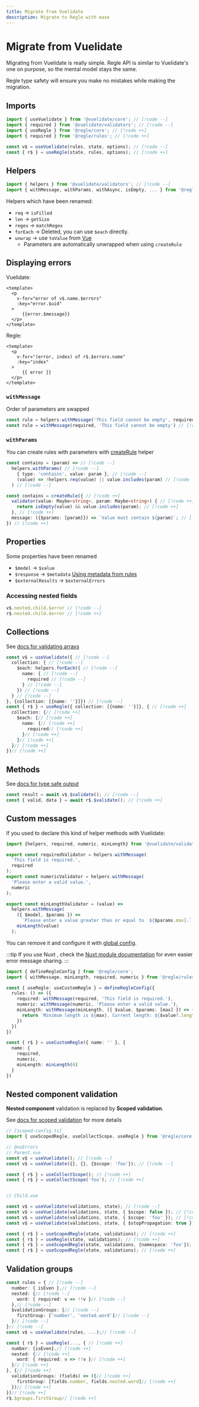 ```yaml
---
title: Migrate from Vuelidate
description: Migrate to Regle with ease
---
```


# Migrate from Vuelidate

Migrating from Vuelidate is really simple. Regle API is similar to Vuelidate's one on purpose, so the mental model stays the same.

Regle type safety will ensure you make no mistakes while making the migration.

## Imports

```ts
import { useVuelidate } from '@vuelidate/core'; // [!code --]
import { required } from '@vuelidate/validators'; // [!code --]
import { useRegle } from '@regle/core'; // [!code ++]
import { required } from '@regle/rules'; // [!code ++]
```

```ts
const v$ = useVuelidate(rules, state, options); // [!code --]
const { r$ } = useRegle(state, rules, options); // [!code ++]
```


## Helpers

```ts
import { helpers } from '@vuelidate/validators'; // [!code --]
import { withMessage, withParams, withAsync, isEmpty, ... } from '@regle/rules'; // [!code ++]
```

Helpers which have been renamed:

- `req` -> `isFilled`
- `len` -> `getSize`
- `regex` -> `matchRegex`
- `forEach` -> Deleted, you can use `$each` directly.
- `unwrap` -> use `toValue` from [Vue](https://vuejs.org/api/reactivity-utilities#tovalue)
  - Parameters are automatically unwrapped when using `createRule`


## Displaying errors


Vuelidate:
```vue
<template> 
  <p 
    v-for="error of v$.name.$errors"
    :key="error.$uid" 
  >
      {{error.$message}}
  </p>
</template>
```

Regle: 
```vue
<template>
  <p
    v-for="(error, index) of r$.$errors.name"
    :key="index"
  >
      {{ error }} 
  </p>
</template>
```

### `withMessage`

Order of parameters are swapped

```ts
const rule = helpers.withMessage('This field cannot be empty', required) // [!code --]
const rule = withMessage(required, 'This field cannot be empty') // [!code ++]
```

### `withParams`

You can create rules with parameters with [createRule](/core-concepts/rules/reusable-rules#createrule) helper

```ts
const contains = (param) => // [!code --]
  helpers.withParams( // [!code --]
    { type: 'contains', value: param }, // [!code --]
    (value) => !helpers.req(value) || value.includes(param) // [!code --]
  ) // [!code --]

const contains = createRule({ // [!code ++]
  validator(value: Maybe<string>, param: Maybe<string>) { // [!code ++]
    return isEmpty(value) && value.includes(param); // [!code ++]
  }, // [!code ++]
  message: ({$params: [param]}) => `Value must contain ${param}`; // [!code ++]
}) // [!code ++]
```

## Properties

Some properties have been renamed

- `$model` -> `$value`
- `$response` -> `$metadata`  [Using metadata from rules](/advanced-usage/rule-metadata#using-metadata-from-rules)
- `$externalResults` -> `$externalErrors`

### Accessing nested fields

```ts
v$.nested.child.$error // [!code --]
r$.nested.child.$error // [!code ++]
```

## Collections

See [docs for validating arrays](/advanced-usage/collections)

```ts
const v$ = useVuelidate({ // [!code --]
  collection: { // [!code --]
    $each: helpers.forEach({ // [!code --]
      name: { // [!code --]
        required // [!code --]
      } // [!code --]
    }) // [!code --]
  } // [!code --]
}, {collection: [{name: ''}]}) // [!code --]
const { r$ } = useRegle({ collection: [{name: ''}]}, { // [!code ++]
  collection: {// [!code ++]
    $each: {// [!code ++]
      name: {// [!code ++]
        required// [!code ++]
      }// [!code ++]
    }// [!code ++]
  }// [!code ++]
})// [!code ++]
```

## Methods

See [docs for type safe output](/core-concepts/type-safe-output)


```ts
const result = await v$.$validate(); // [!code --]
const { valid, data } = await r$.$validate(); // [!code ++]
```

## Custom messages

If you used to declare this kind of helper methods with Vuelidate:

```ts
import {helpers, required, numeric, minLength} from '@vuelidate/validators';

export const requiredValidator = helpers.withMessage(
  'This field is required.',
  required
);
export const numericValidator = helpers.withMessage(
  'Please enter a valid value.',
  numeric
);

export const minLengthValidator = (value) =>
  helpers.withMessage(
    ({ $model, $params }) =>
      `Please enter a value greater than or equal to  ${$params.max}.`,
    minLength(value)
  );
```

You can remove it and configure it with [global config](/advanced-usage/global-config#replace-built-in-rules-messages).

:::tip
If you use Nuxt <span data-title="nuxt"></span>, check the [Nuxt module documentation](/integrations/nuxt) for even easier error message sharing.
:::

```ts twoslash
import { defineRegleConfig } from '@regle/core';
import { withMessage, minLength, required, numeric } from '@regle/rules';

const { useRegle: useCustomRegle } = defineRegleConfig({
  rules: () => ({
    required: withMessage(required, 'This field is required.'),
    numeric: withMessage(numeric, 'Please enter a valid value.'),
    minLength: withMessage(minLength, ({ $value, $params: [max] }) => {
      return `Minimum length is ${max}. Current length: ${$value?.length}`;
    })
  })
})

const { r$ } = useCustomRegle({ name: '' }, {
  name: {
    required,
    numeric,
    minLength: minLength(6)
  }
})
```

## Nested component validation

__**Nested component**__ validation is replaced by __**Scoped validation**__.

See [docs for scoped validation](/advanced-usage/scoped-validation) for more details

```ts twoslash
// [scoped-config.ts]
import { useScopedRegle, useCollectScope, useRegle } from '@regle/core'; // [!code ++]

// @noErrors
// Parent.vue
const v$ = useVuelidate(); // [!code --]
const v$ = useVuelidate({}, {}, {$scope: 'foo'}); // [!code --]

const { r$ } = useCollectScope(); // [!code ++]
const { r$ } = useCollectScope('foo'); // [!code ++]


// Child.vue

const v$ = useVuelidate(validations, state); // [!code --]
const v$ = useVuelidate(validations, state, { $scope: false }); // [!code --]
const v$ = useVuelidate(validations, state, { $scope: 'foo' }); // [!code --]
const v$ = useVuelidate(validations, state, { $stopPropagation: true }); // [!code --]

const { r$ } = useScopedRegle(state, validations); // [!code ++]
const { r$ } = useRegle(state, validations); // [!code ++]
const { r$ } = useScopedRegle(state, validations, {namespace: 'foo'}); // [!code ++]
const { r$ } = useScopedRegle(state, validations); // [!code ++]
```

## Validation groups

```ts
const rules = { // [!code --]
  number: { isEven },// [!code --]
  nested: {// [!code --]
    word: { required: v => !!v }// [!code --]
  },// [!code --]
  $validationGroups: {// [!code --]
    firstGroup: ['number', 'nested.word']// [!code --]
  }// [!code --]
}// [!code --]
const v$ = useVuelidate(rules, ...);// [!code --]

const { r$ } = useRegle(..., { // [!code ++]
  number: {isEven},// [!code ++]
  nested: {// [!code ++]
    word: { required: v => !!v }// [!code ++]
  }// [!code ++]
}, {// [!code ++]
  validationGroups: (fields) => ({// [!code ++]
    firstGroup: [fields.number, fields.nested.word]// [!code ++]
  })// [!code ++]
})// [!code ++]
r$.$groups.firstGroup// [!code ++]
```